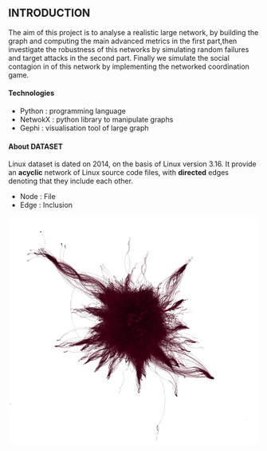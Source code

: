 ## INTRODUCTION

The aim of this project is to analyse a realistic large network, by building the graph and computing the main advanced metrics in the first
part,then investigate the robustness of this networks by simulating random failures and target attacks in the second part.
Finally we simulate the social contagion in of this network by implementing the networked coordination game.


#### Technologies

 - Python    : programming language
 - NetwokX   : python library to manipulate graphs
 - Gephi     : visualisation tool of large graph


#### About DATASET

Linux dataset is dated on 2014, on the basis of Linux version 3.16. It provide an **acyclic** network of Linux source code files, with **directed** edges denoting that they include each other.
 - Node : File
 - Edge : Inclusion

<img src="img/ForceAtlas.png">

